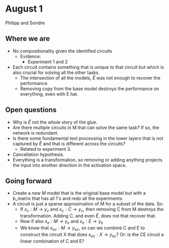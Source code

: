 # August 1
Philipp and Sondre


## Where we are
- No compositionality given the identified circuits
  - Evidence:
    - Experiment 1 and 2
- Each circuit contains something that is unique to that circuit but which is also crucial for solving all the other tasks.
  - The intersection of all the models, $\hat{E}$ was not enough to recover the performance
  - Removing copy from the base model destroys the performance on everything, even with E hat. 

## Open questions
- Why is $\hat{E}$ not the whole story of the glue.
- Are there multiple circuits in M that can solve the same task?
  If so, the network is redundant. 
- Is there some fundamental text processing in the lower layers that is not captured by $\hat{E}$ and that is different across the circuits?
  - Related to experiment 3.
- Cancellation hypothesis.
- Everything is a transformation, so removing or adding anything projects the input into another direction in the activation space. 

## Going forward
- Create a new $M$ model that is the original base model but with a b_matrix that has all 1's and redo all the experiments. 
- A circuit is just a sparse approximation of M for a subset of the data. So:
  - If $x_c:M \rightarrow y_c$ and $x_c:C \rightarrow y_c$, then removing C from M destroys the transformation. Adding C, and even $\hat{E}$, does not that recover that.
  - Now if also $x_e:M \rightarrow y_e$ and $x_e:E \rightarrow y_e$
  - We know that $x_{ec}:M \rightarrow y_{ec}$, so can we combine C and E to construct the circuit X that does $x_{ec}:X \rightarrow y_{ec}$? Or: is the CE circuit a linear combination of C and E?
    
